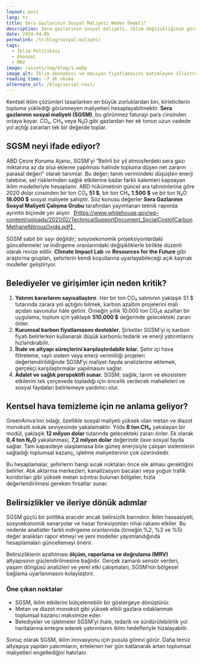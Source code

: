 ```yaml
---
layout: post
lang: tr
title: Sera Gazlarının Sosyal Maliyeti Neden Önemli?
description: Sera gazlarının sosyal maliyeti, iklim değişikliğinin görünmeyen zararlarını parasal bir göstergede toplar ve şehirlerin yatırım kararlarını kolaylaştırır.
date: 2024-04-05
permalink: /tr/blog/sosyal-maliyet/
tags:
  - İklim Politikası
  - Ekonomi
  - MRV
image: /assets/img/blog/1.webp
image_alt: İklim ekonomisi ve emisyon fiyatlamasını betimleyen illüstrasyon
reading_time: ~7 dk okuma
alternate_url: /blog/social-cost/
---
```


Kentsel iklim çözümleri tasarlarken en büyük zorluklardan biri, kirleticilerin topluma yüklediği görünmeyen maliyetleri hesaplayabilmektir. **Sera gazlarının sosyal maliyeti (SGSM)**, bu görünmez faturayı para cinsinden ortaya koyar. CO₂, CH₄ veya N₂O gibi gazlardan her ek tonun uzun vadede yol açtığı zararları tek bir değerde toplar.

## SGSM neyi ifade ediyor?

ABD Çevre Koruma Ajansı, SGSM’yi “Belirli bir yıl atmosferdeki sera gazı miktarına az da olsa ekleme yapılması halinde topluma düşen net zararın parasal değeri” olarak tanımlar. Bu değer; tarım verimindeki düşüşten enerji talebine, sel risklerinden sağlık etkilerine kadar farklı kalemleri kapsayan iklim modelleriyle hesaplanır. ABD hükümetinin güncel ara tahminlerine göre 2020 dolar cinsinden bir ton CO₂ **51 $**, bir ton CH₄ **1.500 $** ve bir ton N₂O **18.000 $** sosyal maliyete sahiptir. Söz konusu değerler **Sera Gazlarının Sosyal Maliyeti Çalışma Grubu** tarafından yayımlanan teknik raporda ayrıntılı biçimde yer alıyor.【https://www.whitehouse.gov/wp-content/uploads/2021/02/TechnicalSupportDocument_SocialCostofCarbonMethaneNitrousOxide.pdf】

SGSM sabit bir sayı değildir; sosyoekonomik projeksiyonlardaki güncellemeler ve indirgeme oranlarındaki değişikliklerle birlikte düzenli olarak revize edilir. **Climate Impact Lab** ve **Resources for the Future** gibi araştırma grupları, şehirlerin kendi koşullarına uyarlayabileceği açık kaynak modeller geliştiriyor.

## Belediyeler ve girişimler için neden kritik?

1. **Yatırım kararlarını sayısallaştırır.** Her bir ton CO₂ salımının yaklaşık 51 $ tutarında zarara yol açtığını bilmek, karbon azaltım projelerini mali açıdan savunulur hâle getirir. Örneğin yıllık 10.000 ton CO₂e azaltan bir uygulama, toplum için yaklaşık **510.000 $** değerinde gelecekteki zararı önler.
2. **Kurumsal karbon fiyatlamasını destekler.** Şirketler SGSM’yi iç karbon fiyatı belirlerken kullanarak düşük karbonlu tedarik ve enerji yatırımlarını hızlandırabilir.
3. **İhale ve altyapı süreçlerini karşılaştırılabilir kılar.** Şehir içi hava filtreleme, raylı sistem veya enerji verimliliği projeleri değerlendirildiğinde SGSM’yi maliyet-fayda analizlerine eklemek, gerçekçi karşılaştırmalar yapılmasını sağlar.
4. **Adalet ve sağlık perspektifi sunar.** SGSM; sağlık, tarım ve ekosistem etkilerini tek çerçevede topladığı için öncelik verilecek mahalleleri ve sosyal faydaları belirlemeye yardımcı olur.

## Kentsel hava temizleme için ne anlama geliyor?

GreenAiriva’nın odağı, özellikle sosyal maliyeti yüksek olan metan ve diazot monoksiti sokak seviyesinde yakalamaktır. Yılda **8 ton CH₄** yakalayan bir modül, yaklaşık **12 milyon dolar** tutarında gelecekteki zararı önler. Ek olarak **0,4 ton N₂O** yakalanması, **7,2 milyon dolar** değerinde ilave sosyal fayda sağlar. Tam kapasiteye ulaşılamasa bile güneş enerjisiyle çalışan sistemlerin sağladığı toplumsal kazanç, işletme maliyetlerinin çok üzerindedir.

Bu hesaplamalar, şehirlerin hangi sıcak noktaları önce ele alması gerektiğini belirler. Atık aktarma merkezleri, kanalizasyon bacaları veya yoğun trafik koridorları gibi yüksek metan sızıntısı bulunan bölgeler, hızla değerlendirilmesi gereken fırsatlar sunar.

## Belirsizlikler ve ileriye dönük adımlar

SGSM güçlü bir politika aracıdır ancak belirsizlik barındırır. İklim hassasiyeti, sosyoekonomik senaryolar ve hasar fonksiyonları nihai rakamı etkiler. Bu nedenle analistler farklı indirgeme oranlarında (örneğin %2, %3 ve %5) değer aralıkları rapor etmeyi ve yeni modeller yayımlandığında hesaplamaları güncellemeyi önerir.

Belirsizliklerin azaltılması **ölçüm, raporlama ve doğrulama (MRV)** altyapısının güçlendirilmesine bağlıdır. Gerçek zamanlı sensör verileri, yaşam döngüsü analizleri ve yerel etki çalışmaları, SGSM’nin bölgesel bağlama uyarlanmasını kolaylaştırır.

### Öne çıkan noktalar

- SGSM, iklim etkilerini bütçelenebilir bir göstergeye dönüştürür.
- Metan ve diazot monoksit gibi yüksek etkili gazlara odaklanmak toplumsal kazancı maksimize eder.
- Belediyeler ve işletmeler SGSM’yi ihale, tedarik ve sürdürülebilirlik yol haritalarına entegre ederek yatırımlarını iklim hedefleriyle hizalayabilir.

Sonuç olarak SGSM, iklim inovasyonu için pusula görevi görür. Daha temiz altyapıya yapılan yatırımların, ertelenen her gün katlanarak artan toplumsal maliyetleri engellediğini hatırlatır.

